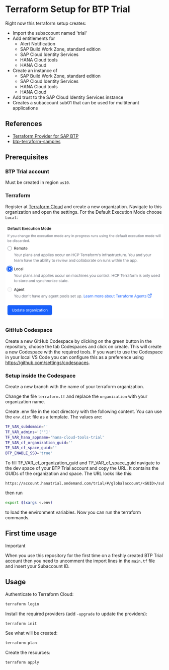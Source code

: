 # Terraform Setup for BTP Trial

Right now this terraform setup creates:

- Import the subaccount named 'trial'
- Add entitlements for
  - Alert Notification
  - SAP Build Work Zone, standard edition
  - SAP Cloud Identity Services
  - HANA Cloud tools
  - HANA Cloud
- Create an instance of
  - SAP Build Work Zone, standard edition
  - SAP Cloud Identity Services
  - HANA Cloud tools
  - HANA Cloud
- Add trust to the SAP Cloud Identity Services instance
- Creates a subaccount sub01 that can be used for multitenant applications

## References

- [Terraform Provider for SAP BTP](https://registry.terraform.io/providers/SAP/btp/latest/docs)
- [btp-terraform-samples](https://github.com/SAP-samples/btp-terraform-samples/)

## Prerequisites

### BTP Trial account

Must be created in region `us10`.

### Terraform

Register at [Terraform Cloud](https://app.terraform.io/signup/account) and create a new organization. Navigate to this organization and open the settings. For the Default Execution Mode choose `Local`:

![Screenshot of the section Default Execution Mode](./assets/default-execution-mode.png)

### GitHub Codespace

Create a new GitHub Codespace by clicking on the green button in the repository, choose the tab Codespaces and click on create. This will create a new Codespace with the required tools. If you want to use the Codespace in your local VS Code you can configure this as a preference using https://github.com/settings/codespaces.

### Setup inside the Codespace

Create a new branch with the name of your terraform organization.

Change the file `terraform.tf` and replace the `organization` with your organization name.

Create .env file in the root directory with the following content. You can use the `env.dist` file as a template. The values are:

```bash
TF_VAR_subdomain=''
TF_VAR_admins='[""]'
TF_VAR_hana_appname='hana-cloud-tools-trial'
TF_VAR_cf_organization_guid=''
TF_VAR_cf_space_guid=''
BTP_ENABLE_SSO='true'
```

To fill TF_VAR_cf_organization_guid and TF_VAR_cf_space_guid navigate to the dev space of your BTP Trial account and copy the URL. It contains the GUIDs of the organization and space. The URL looks like this:

```
https://account.hanatrial.ondemand.com/trial/#/globalaccount/<GUID>/subaccount/<GUID>/org/<TF_VAR_cf_organization_guid>/space/<TF_VAR_cf_space_guid>/applications
```

then run

```bash
export $(xargs <.env)
```

to load the environment variables. Now you can run the terraform commands.

## First time usage

> [!IMPORTANT]
> When you use this repository for the first time on a freshly created BTP Trial account then you need to uncomment the import lines in the `main.tf` file and insert your Subaccount ID.

## Usage

Authenticate to Terraform Cloud:

```bash
terraform login
```

Install the required providers (add `-upgrade` to update the providers):

```bash
terraform init
```

See what will be created:

```bash
terraform plan
```

Create the resources:

```bash
terraform apply
```

